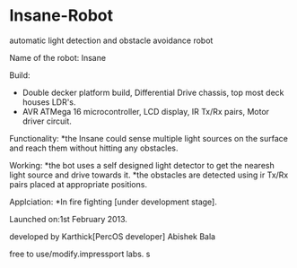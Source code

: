 Insane-Robot
============

automatic light detection and obstacle avoidance robot

Name of the robot: Insane

Build: 
* Double decker platform build, Differential Drive chassis, top most deck houses LDR's.
* AVR ATMega 16 microcontroller, LCD display, IR Tx/Rx pairs, Motor driver circuit. 

Functionality: 
*the Insane could sense multiple light sources on the surface and reach them without hitting any obstacles.

Working: 
*the bot uses a self designed light detector to get the nearesh light source and drive towards it.
*the obstacles are detected using ir Tx/Rx pairs placed at appropriate positions.
 

Applciation: 
*In fire fighting [under development stage].


Launched on:1st February 2013.


developed by
Karthick[PercOS developer]
Abishek
Bala
 
 
 
free to use/modify.impressport labs. s
 
 



